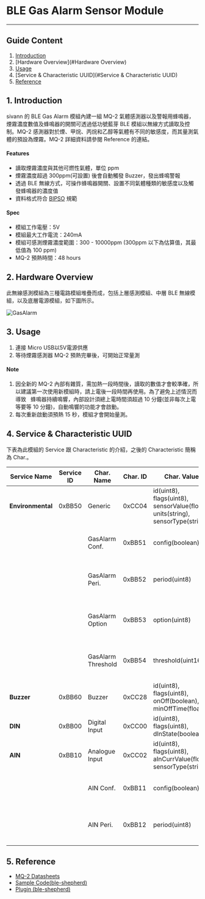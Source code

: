# BLE Gas Alarm Sensor Module 
---  

## Guide Content  

1. [Introduction](#Introduction)  
2. [Hardware Overview](#Hardware Overview)  
3. [Usage](#Usage)  
4. [Service & Characteristic UUID](#Service & Characteristic UUID)  
5. [Reference](#Reference)  


<a name="Introduction"></a>
## 1. Introduction  

sivann 的 BLE Gas Alarm 模組內建一組 MQ-2 氣體感測器以及警報用蜂鳴器，煙霧濃度數值及蜂鳴器的開關可透過低功號藍芽 BLE 模組以無線方式讀取及控制。MQ-2 感測器對於煙、甲烷、丙烷和乙醇等氣體有不同的敏感度，而其量測氣體的預設為煙霧。MQ-2 詳細資料請參閱 Reference 的連結。  

#### Features  
 * 讀取煙霧濃度與其他可燃性氣體，單位 ppm  
 * 煙霧濃度超過 300ppm(可設置) 後會自動觸發 Buzzer，發出蜂鳴警報  
 * 透過 BLE 無線方式，可操作蜂鳴器開關、設置不同氣體種類的敏感度以及觸發蜂鳴器的濃度值  
 * 資料格式符合 [BIPSO](https://github.com/bluetoother/bipso/wiki/BIPSO-Specification "BIPSO") 規範  

#### Spec  
 * 模組工作電壓：5V  
 * 模組最大工作電流：240mA  
 * 模組可感測煙霧濃度範圍：300 - 10000ppm (300ppm 以下為估算值，其最低值為 100 ppm)  
 * MQ-2 預熱時間：48 hours  


<a name="Hardware Overview"></a>
## 2. Hardware Overview  

此無線感測模組為三種電路模組堆疊而成，包括上層感測模組、中層 BLE 無線模組，以及底層電源模組，如下圖所示。  

![GasAlarm](http://i.imgur.com/hUozm7i.png "GasAlarm")  


<a name="Usage"></a>
## 3. Usage  

1. 連接 Micro USB以5V電源供應  
2. 等待煙霧感測器 MQ-2 預熱完畢後，可開始正常量測  

#### Note  
1. 因全新的 MQ-2 內部有雜質，需加熱一段時間後，讀取的數值才會較準確，所以建議第一次使用新模組時，請上電後一段時間再使用。為了避免上述情況而導致
   蜂鳴器持續鳴響，內部設計須總上電時間須超過 10 分鐘(並非每次上電等要等 10 分鐘)，自動鳴響的功能才會啟動。  
2. 每次重新啟動須預熱 15 秒，模組才會開始量測。  


<a name="Service & Characteristic UUID"></a>
## 4. Service & Characteristic UUID  

下表為此模組的 Service 跟 Characteristic 的介紹，之後的 Characteristic 簡稱為 Char.。  

|  Service Name            |  Service ID  |  Char. Name          |  Char. ID  |  Char. Value                                                                     |  Access Type  |  Unit  |  Description                                       |  
|--------------------------|--------------|----------------------|------------|----------------------------------------------------------------------------------|---------------|--------|----------------------------------------------------|  
|  **Environmental**       |   0xBB50     |  Generic             |  0xCC04    |  id(uint8), flags(uint8), sensorValue(float), units(string), sensorType(string)  |  R            |  ppm   |  Gas Measurment Data                               |  
|                          |              |  GasAlarm Conf.      |  0xBB51    |  config(boolean)                                                                 |  R/W          |        |  Measurment Switch. 0 (OFF), 1 (ON)                |  
|                          |              |  GasAlarm Peri.      |  0xBB52    |  period(uint8)                                                                   |  R/W          |        |  Period = [Data * 10] ms, Data Range : 10~255      |  
|                          |              |  GasAlarm Option     |  0xBB53    |  option(uint8)                                                                   |  R/W          |        |  0 (Propane), 1 (Smoke), 2 (Methane), 3 (Ethanol)  |  
|                          |              |  GasAlarm Threshold  |  0xBB54    |  threshold(uint16)                                                               |  R/W          |  ppm   |  Gas Alarm Limit Range : 100~10000 ppm             |  
|  **Buzzer**              |   0xBB60     |  Buzzer              |  0xCC28    |  id(uint8), flags(uint8), onOff(boolean), minOffTime(float)                      |  R/W          |        |  0 (OFF), 1 (ON)                                   |  
|  **DIN**                 |   0xBB00     |  Digital Input       |  0xCC00    |  id(uint8), flags(uint8), dInState(boolean)                                      |  R            |        |  0 (Low), 1 (High)                                 |  
|  **AIN**                 |   0xBB10     |  Analogue Input      |  0xCC02    |  id(uint8), flags(uint8), aInCurrValue(float), sensorType(string)                |  R            |  mV    |                                                    |  
|                          |              |  AIN Conf.           |  0xBB11    |  config(boolean)                                                                 |  R/W          |        |  Measurment Switch. 0 (OFF), 1 (ON)                |  
|                          |              |  AIN Peri.           |  0xBB12    |  period(uint8)                                                                   |  R/W          |        |  Period = [Data * 10] ms, Data Range : 10~255      |  


<a name="Reference"></a>
## 5. Reference  

 * [MQ-2 Datasheets](http://www.buyic.com.tw/datasheet/0113004018/data.rar "MQ-2")  
 * [Sample Code(ble-shepherd)](https://github.com/sivann-tw/hiver-iot-kit-ble/blob/master/example/gasAlarm.js "Gas Alarm Sample Code")  
 * [Plugin (ble-shepherd)](https://github.com/bluetoother/bshep-plugin-sivann-gassensor/blob/master/index.js "Gas Alarm Plugin")  
